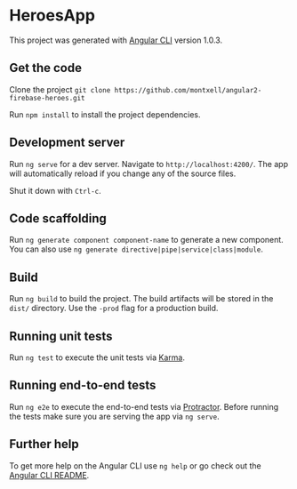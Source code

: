 # HeroesApp

This project was generated with [Angular CLI](https://github.com/angular/angular-cli) version 1.0.3.

## Get the code

Clone the project `git clone https://github.com/montxell/angular2-firebase-heroes.git`

Run `npm install` to install the project dependencies.

## Development server

Run `ng serve` for a dev server. Navigate to `http://localhost:4200/`. The app will automatically reload if you change any of the source files.

Shut it down with `Ctrl-c`.

## Code scaffolding

Run `ng generate component component-name` to generate a new component. You can also use `ng generate directive|pipe|service|class|module`.

## Build

Run `ng build` to build the project. The build artifacts will be stored in the `dist/` directory. Use the `-prod` flag for a production build.

## Running unit tests

Run `ng test` to execute the unit tests via [Karma](https://karma-runner.github.io).

## Running end-to-end tests

Run `ng e2e` to execute the end-to-end tests via [Protractor](http://www.protractortest.org/).
Before running the tests make sure you are serving the app via `ng serve`.

## Further help

To get more help on the Angular CLI use `ng help` or go check out the [Angular CLI README](https://github.com/angular/angular-cli/blob/master/README.md).
